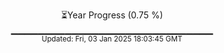 <p align="center">
⏳Year Progress (0.75 %)<br>
▁▁▁▁▁▁▁▁▁▁▁▁▁▁▁▁▁▁▁▁▁▁▁▁▁▁▁▁▁▁ <br>
<sub>Updated: Fri, 03 Jan 2025 18:03:45 GMT</sub>
</p>

